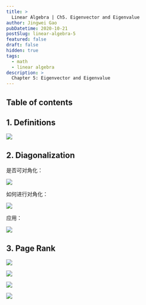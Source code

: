 ```yaml
---
title: >
  Linear Algebra | Ch5. Eigenvector and Eigenvalue
author: Jingwei Gao
pubDatetime: 2020-10-21
postSlug: linear-algebra-5
featured: false
draft: false
hidden: true
tags:
  - math
  - linear algebra
description: >
  Chapter 5: Eigenvector and Eigenvalue
---
```


## Table of contents

## 1. Definitions

![](/assets/LA-ch5-1.png)

## 2. Diagonalization

是否可对角化：

![](/assets/LA-ch5-2.png)

如何进行对角化：

![](/assets/LA-ch5-3.png)

应用：

![](/assets/LA-ch5-4.png)

## 3. Page Rank

![](/assets/LA-ch5-5.png)

![](/assets/LA-ch5-6.png)

![](/assets/LA-ch5-7.png)

![](/assets/LA-ch5-8.png)
